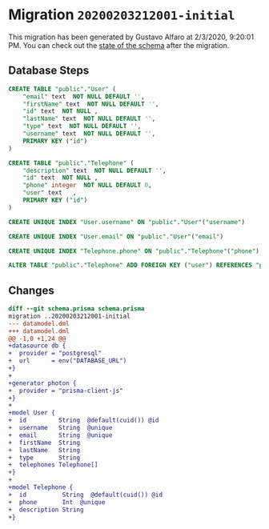# Migration `20200203212001-initial`

This migration has been generated by Gustavo Alfaro at 2/3/2020, 9:20:01 PM.
You can check out the [state of the schema](./schema.prisma) after the migration.

## Database Steps

```sql
CREATE TABLE "public"."User" (
    "email" text  NOT NULL DEFAULT '',
    "firstName" text  NOT NULL DEFAULT '',
    "id" text  NOT NULL ,
    "lastName" text  NOT NULL DEFAULT '',
    "type" text  NOT NULL DEFAULT '',
    "username" text  NOT NULL DEFAULT '',
    PRIMARY KEY ("id")
) 

CREATE TABLE "public"."Telephone" (
    "description" text  NOT NULL DEFAULT '',
    "id" text  NOT NULL ,
    "phone" integer  NOT NULL DEFAULT 0,
    "user" text   ,
    PRIMARY KEY ("id")
) 

CREATE UNIQUE INDEX "User.username" ON "public"."User"("username")

CREATE UNIQUE INDEX "User.email" ON "public"."User"("email")

CREATE UNIQUE INDEX "Telephone.phone" ON "public"."Telephone"("phone")

ALTER TABLE "public"."Telephone" ADD FOREIGN KEY ("user") REFERENCES "public"."User"("id") ON DELETE SET NULL
```

## Changes

```diff
diff --git schema.prisma schema.prisma
migration ..20200203212001-initial
--- datamodel.dml
+++ datamodel.dml
@@ -1,0 +1,24 @@
+datasource db {
+  provider = "postgresql"
+  url      = env("DATABASE_URL")
+}
+
+generator photon {
+  provider = "prisma-client-js"
+}
+
+model User {
+  id         String  @default(cuid()) @id
+  username   String  @unique
+  email      String  @unique
+  firstName  String
+  lastName   String
+  type       String
+  telephones Telephone[]
+}
+
+model Telephone {
+  id          String  @default(cuid()) @id
+  phone       Int  @unique
+  description String
+}
```


